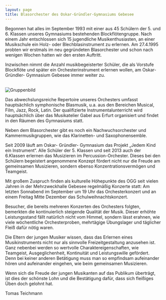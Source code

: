 ```yaml
---
layout: page
title: Blasorchester des Oskar-Gründler-Gymnasiums Gebesee
---
```


Begonnen hat alles im September 1993 mit einer aus 45 Schülern der 5. und 6. Klassen unseres Gymnasiums bestehenden
Blockflötengruppe. Nach einem Jahr entschlossen sich 15 jugendliche Musikenthusiasten, an einer Musikschule ein Holz-
oder Blechblasinstrument zu erlernen. Am 27.4.1995 probten wir erstmals im neu gegründeten Blasorchester und schon nach
wenigen Wochen  hatten wir den ersten Auftritt.

Inzwischen nimmt die Anzahl musikbegeisterter Schüler, die als Vorstufe Blockflöte und später ein Orchesterinstrument
erlernen wollen, am Oskar- Gründler- Gymnasium Gebesee immer weiter zu.

<div class="row">
    <div class="two columns">&nbsp;</div>
    <div class="eight columns">
        <img src="{{'/assets/images/intro.jpg' | relative_url }}" alt="Gruppenbild" class="u-max-full-width"/>
    </div>
    <div class="two columns"></div>
</div>

Das abwechslungsreiche Repertoire unseres Orchesters umfasst hauptsächlich symphonische Blasmusik, u.a. aus den
Bereichen Musical, Film, Jazz, Rock, Latin. Der qualifizierte Instrumentalunterricht wird hauptsächlich über das
Musikatelier Gabel aus Erfurt organisiert und findet in den Räumen des Gymnasiums statt.

Neben dem Blasorchester gibt es noch ein Nachwuchsorchester und Kammermusikgruppen, wie das Klarinetten- und Saxophonensemble.

Seit 2009 läuft am Oskar- Gründler- Gymnasium das Projekt „Jedem Kind ein Instrument“. Alle Schüler der 5. Klassen und
seit 2013 auch der 6.Klassen erlernen das Musizieren im Percussion-Orchester. Dieses bei den Schülern begeistert
angenommene Konzept fördert nicht nur die Freude am gemeinsamen Musizieren, sondern ebenso Konzentrationsvermögen und
Teamgeist.

Mit großem Zuspruch finden als kulturelle Höhepunkte des OGG seit vielen Jahren in der Mehrzweckhalle Gebesee regelmäßig
Konzerte statt: Am letzten Sonnabend im September um 19 Uhr das Orchesterkonzert und an einem Freitag Mitte Dezember
das Schulweihnachtskonzert.

Besucher, die bereits mehreren Konzerten des Orchesters folgten, bemerkten die kontinuierlich steigende Qualität der
Musik. Dieser erhöhte Leistungsstand fällt natürlich nicht vom Himmel, sondern lässt erahnen, wie viele wöchentliche
Orchesterproben, mehrtägige Übungslager und täglicher Fleiß dafür nötig waren.

Die Eltern der jungen Musiker wissen, dass das Erlernen eines Musikinstruments nicht nur als sinnvolle Freizeitgestaltung
anzusehen ist. Ganz nebenbei werden so wertvolle Charaktereigenschaften, wie Teamgeist, Ausgeglichenheit, Kontinuität und
Leistungswille gefördert. Denn bei keiner anderen Betätigung muss man so empfindsam aufeinander hören und aufeinander eingehen,
wie beim gemeinsamen Musizieren.

Wenn sich die Freude der jungen Musikanten auf das Publikum überträgt, ist dies der schönste Lohn und die Bestätigung dafür,
dass sich  fleißiges Üben doch gelohnt hat.


Tomas Teichmann